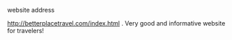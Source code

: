 website address

http://betterplacetravel.com/index.html
.
Very good and informative website for travelers! 
